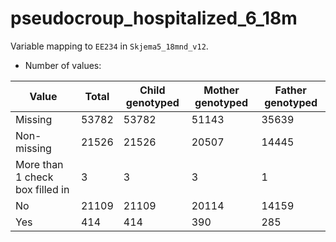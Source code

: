 # pseudocroup_hospitalized_6_18m
Variable mapping to `EE234` in `Skjema5_18mnd_v12`.
- Number of values:

| Value | Total | Child genotyped | Mother genotyped | Father genotyped |
| ----- | ----- | --------------- | ---------------- | ---------------- |
| Missing | 53782 | 53782 | 51143 | 35639 |
| Non-missing | 21526 | 21526 | 20507 | 14445 |
| More than 1 check box filled in | 3 | 3 | 3 |1 |
| No | 21109 | 21109 | 20114 |14159 |
| Yes | 414 | 414 | 390 |285 |



